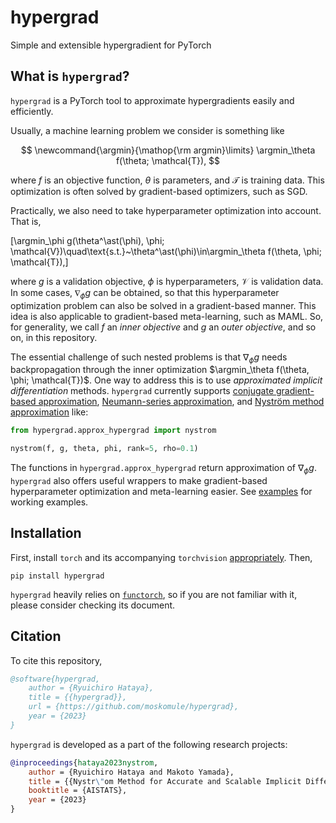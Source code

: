 # hypergrad

Simple and extensible hypergradient for PyTorch

## What is `hypergrad`?

`hypergrad` is a PyTorch tool to approximate hypergradients easily and efficiently.



Usually, a machine learning problem we consider is something like

$$
\newcommand{\argmin}{\mathop{\rm argmin}\limits}
\argmin_\theta f(\theta; \mathcal{T}),
$$

where $f$ is an objective function, $\theta$ is parameters, and $\mathcal{T}$ is training data.
This optimization is often solved by gradient-based optimizers, such as SGD.

Practically, we also need to take hyperparameter optimization into account. That is,

\[\argmin_\phi g(\theta^\ast(\phi), \phi; \mathcal{V})\quad\text{s.t.}~\theta^\ast(\phi)\in\argmin_\theta f(\theta,
\phi; \mathcal{T}),\]

where $g$ is a validation objective, $\phi$ is hyperparameters, $\mathcal{V}$ is validation data.
In some cases, $\nabla_\phi g$ can be obtained, so that this hyperparameter optimization problem can also be solved
in a gradient-based manner.
This idea is also applicable to gradient-based meta-learning, such as MAML.
So, for generality, we call $f$ an *inner objective* and $g$ an *outer objective*, and so on, in this repository.

The essential challenge of such nested problems is that $\nabla_\phi g$ needs backpropagation through the inner optimization $\argmin_\theta
f(\theta, \phi; \mathcal{T})$.
One way to address this is to use *approximated implicit differentiation* methods.
`hypergrad` currently supports [conjugate gradient-based approximation](), [Neumann-series approximation](),
and [Nyström method approximation](https://arxiv.org/abs/2302.09726) like:

```python
from hypergrad.approx_hypergrad import nystrom

nystrom(f, g, theta, phi, rank=5, rho=0.1)
```

The functions in `hypergrad.approx_hypergrad` return approximation of $\nabla_\phi g$.
`hypergrad` also offers useful wrappers to make gradient-based hyperparameter optimization and meta-learning easier.
See [examples](https://github.com/moskomule/hypergrad/examples) for working examples.

## Installation

First, install `torch` and its accompanying `torchvision` [appropriately](https://pytorch.org). Then,

```console
pip install hypergrad
```

`hypergrad` heavily relies on [`functorch`](https://pytorch.org/functorch), so if you are not familiar with it,
please consider checking its document.

## Citation

To cite this repository,

```bibtex
@software{hypergrad,
    author = {Ryuichiro Hataya},
    title = {{hypergrad}},
    url = {https://github.com/moskomule/hypergrad},
    year = {2023}
}
```

`hypergrad` is developed as a part of the following research projects:

```bibtex
@inproceedings{hataya2023nystrom,
    author = {Ryuichiro Hataya and Makoto Yamada},
    title = {{Nystr\"om Method for Accurate and Scalable Implicit Differentiation}},
    booktitle = {AISTATS},
    year = {2023}
}
```